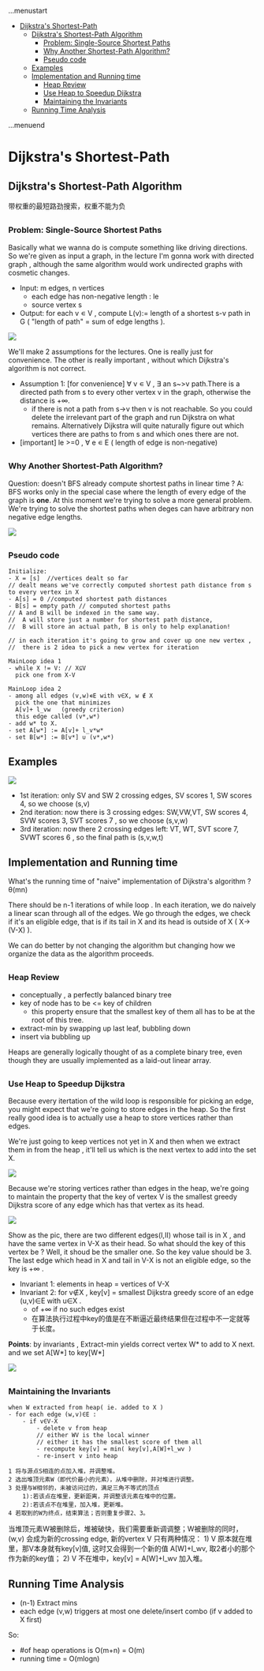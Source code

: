 ...menustart

 - [Dijkstra's Shortest-Path](#26e3bfaa6f7cabafa5ca159b210d4d49)
     - [Dijkstra's Shortest-Path Algorithm](#9da49bac70bc04960fbddf1ef0a5d2d9)
         - [Problem: Single-Source Shortest Paths](#ca071722757a16a38066ef54846aa6c3)
         - [Why Another Shortest-Path Algorithm?](#1eaef9d12a746195ea15ef25ebc3a7c8)
         - [Pseudo code](#34460a35a20211ec1d40102cc5f52de5)
     - [Examples](#ff7c0fcd6a31e735a61c001f75426961)
     - [Implementation and Running time](#3e5d3e41b577901d52f5a80509aae808)
         - [Heap Review](#377e23358a8c1384601aa5401d0c7af4)
         - [Use Heap to Speedup Dijkstra](#6d07a1b2f36548f5400dad288e02b4f8)
         - [Maintaining the Invariants](#d52f64236fbf5cf269d2ab1ca15680bd)
     - [Running Time Analysis](#e1c6f3377a2758270a95bc56571d46a5)

...menuend


<h2 id="26e3bfaa6f7cabafa5ca159b210d4d49"></h2>


# Dijkstra's Shortest-Path

<h2 id="9da49bac70bc04960fbddf1ef0a5d2d9"></h2>


## Dijkstra's Shortest-Path Algorithm

带权重的最短路劲搜索，权重不能为负

<h2 id="ca071722757a16a38066ef54846aa6c3"></h2>


### Problem: Single-Source Shortest Paths

Basically what we wanna do is compute something like driving directions. So we're given as input a graph, in the lecture I'm gonna work with directed graph , although the same algorithm would work undirected graphs with cosmetic changes.

 - Input: m edges, n vertices
    - each edge has non-negative length : le
    - source vertex s
 - Output: for each v ∊ V , compute L(v):= length of a shortest s-v path in G ( "length of path" = sum of edge lengths ).

![](../imgs/shortest_path.PNG)

We'll make 2 assumptions for the lectures. One is really just for convenience. The other is really important , without which Dijkstra's algorithm is not correct.

 - Assumption 1: [for convenience] ∀ v ∊ V , ∃ an s~>v path.There is a directed path from s to every other vertex v in the graph, otherwise the distance is +∞.
    - if there is not a path from s->v  then v is not reachable. So you could delete the irrelevant part of the graph and run Dijkstra on what remains. Alternatively Dijkstra will quite naturally figure out which vertices there are paths to from s and which ones there are not.
 - [important] le >=0 , ∀ e ∊ E  ( length of edge is non-negative)


<h2 id="1eaef9d12a746195ea15ef25ebc3a7c8"></h2>


### Why Another Shortest-Path Algorithm?

Question: doesn't BFS already compute shortest paths in linear time ?
A: BFS works only in the special case where the length of every edge of the graph is **one**.  At this moment we're trying to solve a more general problem. We're trying to solve the shortest paths when deges can have arbitrary non negative edge lengths.

![](../imgs/Dijkstra_illu.PNG)

<h2 id="34460a35a20211ec1d40102cc5f52de5"></h2>


### Pseudo code

```
Initialize:
- X = [s]  //vertices dealt so far
// dealt means we've correctly computed shortest path distance from s to every vertex in X
- A[s] = 0 //computed shortest path distances
- B[s] = empty path // computed shortest paths
// A and B will be indexed in the same way. 
//  A will store just a number for shortest path distance, 
//  B will store an actual path, B is only to help explanation!

// in each iteration it's going to grow and cover up one new vertex , 
//  there is 2 idea to pick a new vertex for iteration

MainLoop idea 1
- while X != V: // X⊆V
  pick one from X-V 

MainLoop idea 2
- among all edges (v,w)∊E with v∈X, w ∉ X 
  pick the one that minimizes 
  A[v]+ l_vw   (greedy criterion)
  this edge called (v*,w*)
- add w* to X.
- set A[w*] := A[v]+ l_v*w*
- set B[w*] := B[v*] ∪ (v*,w*)
```


<h2 id="ff7c0fcd6a31e735a61c001f75426961"></h2>


## Examples

![](../imgs/Dijkstra_iteration1.PNG)

 - 1st iteration: only SV and SW 2 crossing edges, SV scores 1, SW scores 4, so we choose (s,v)
 - 2nd iteration: now there is 3 crossing edges: SW,VW,VT, SW scores 4, SVW scores 3, SVT scores 7 , so we choose (s,v,w)
 - 3rd iteration: now there 2 crossing edges left: VT, WT, SVT score 7, SVWT scores 6 , so the final path is (s,v,w,t)

<h2 id="3e5d3e41b577901d52f5a80509aae808"></h2>


## Implementation and Running time

What's the running time of "naive" implementation of Dijkstra's algorithm ?  θ(mn)

There should be n-1 iterations of while loop . In each iteration, we do naively a linear scan through all of the edges. We go through the edges, we check if it's an eligible edge, that is if its tail in X and its head is outside of X ( X->(V-X) ).

We can do better by not changing the algorithm but changing how we organize the data as the algorithm proceeds.


<h2 id="377e23358a8c1384601aa5401d0c7af4"></h2>


### Heap Review

 - conceptually , a perfectly balanced binary tree 
 - key of node has to be  <= key of children 
    - this property ensure that the smallest key of them all has to be at the root of this tree.
 - extract-min by swapping up last leaf, bubbling down
 - insert via bubbling up
 
Heaps are generally logically thought of as a complete binary tree, even though they are usually implemented as a laid-out linear array. 


<h2 id="6d07a1b2f36548f5400dad288e02b4f8"></h2>


### Use Heap to Speedup Dijkstra

Because every itertation of the wild loop is responsible for picking an edge, you might expect that we're going to store edges in the heap. So the first really good idea is to actually use a heap to store vertices rather than edges.

We're just going to keep vertices not yet in X and then when we extract them in from the heap , it'll tell us which is the next vertex to add into the set X.

![](../imgs/Dijkstra_X_V-X.PNG)

Because we're storing vertices rather than edges in the heap, we're going to maintain the property that the key of vertex V is the smallest greedy Dijkstra score of any edge which has that vertex as its head.

![](../imgs/Dijkstra_X_X-V_key.PNG)

Show as the pic, there are two different edges(I,II) whose tail is in X , and have the same vertex in V-X as their head. So what should the key of this vertex be ? Well, it shoud be the smaller one. So the key value should be 3. The last edge which head in X and tail in V-X is not an eligible edge, so the key is +∞ . 

 - Invariant 1: elements in heap = vertices of V-X
 - Invariant 2: for v∉X , key[v] = smallest Dijkstra greedy score of an edge (u,v)∈E  with u∈X .
    - of +∞ if no such edges exist
    - 在算法执行过程中key的值是在不断逼近最终结果但在过程中不一定就等于长度。
 

**Points**: by invariants , Extract-min yields correct vertex W\* to add to X next. and we set A[W\*] to key[W\*]

![](../imgs/Dijkstra_heap_speedup.PNG)


<h2 id="d52f64236fbf5cf269d2ab1ca15680bd"></h2>


### Maintaining the Invariants

```
when W extracted from heap( ie. added to X )
- for each edge (w,v)∈E : 
    - if v∈V-X 
        - delete v from heap
        // either WV is the local winner
        // either it has the smallest score of them all
        - recompute key[v] = min( key[v],A[W]+l_wv )
        - re-insert v into heap
```

```
1 将与源点S相连的点加入堆，并调整堆。
2 选出堆顶元素W（即代价最小的元素），从堆中删除，并对堆进行调整。
3 处理与W相邻的，未被访问过的，满足三角不等式的顶点
    1):若该点在堆里，更新距离，并调整该元素在堆中的位置。
    2):若该点不在堆里，加入堆，更新堆。
4 若取到的W为终点，结束算法；否则重复步骤2、3。
```

当堆顶元素W被删除后，堆被破快，我们需要重新调调整；W被删除的同时， (w,v) 会成为新的crossing edge, 新的vertex V 只有两种情况： 1) V 原本就在堆里，那V本身就有key[v]值, 这时又会得到一个新的值 A[W]+l_wv, 取2者小的那个作为新的key值； 2) V 不在堆中，key[v] = A[W]+l_wv 加入堆。

<h2 id="e1c6f3377a2758270a95bc56571d46a5"></h2>


## Running Time Analysis

 - (n-1) Extract mins
 - each edge (v,w) triggers at most one delete/insert combo (if v added to X first)

So:

 - #of heap operations is O(m+n) = O(m)
 - running time = O(mlogn) 
